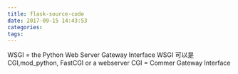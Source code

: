 ```yaml
---
title: flask-source-code
date: 2017-09-15 14:43:53
categories:
tags:
---
```


WSGI = the Python Web Server Gateway Interface 
WSGI 可以是CGI,mod_python, FastCGI or a webserver
CGI = Commer Gateway Interface 
